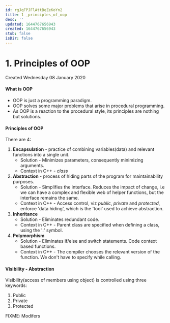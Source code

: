 ```yaml
---
id: rgJqFPJFlAttBeZeKoYn2
title: 1 _principles_of_oop
desc: ''
updated: 1644767656943
created: 1644767656943
stub: false
isDir: false
---
```

# 1. Principles of OOP
Created Wednesday 08 January 2020

#### What is OOP
* OOP is just a programming paradigm.
* OOP solves some major problems that arise in procedural programming.
* As OOP is a reaction to the procedural style, its principles are nothing but solutions.


#### Principles of OOP
There are 4:

1. **Encapsulation** - practice of combining variables(data) and relevant functions into a single unit. 
	* Solution - Minimizes parameters, consequently minimizing arguments.
	* Context in C++ - *class*
2. **Abstraction** - process of hiding parts of the program for maintainability purposes.
	* Solution - Simplifies the interface. Reduces the impact of change, i.e we can have a complex and flexible web of helper functions, but the interface remains the same. 
	* Context in C++ - Access control, viz *public*, *private* and *protected*, enforce 'data hiding', which is the 'tool' used to achieve abstraction.
3. **Inheritance**
	* Solution - Eliminates redundant code.
	* Context in C++ - Parent class are specified when defining a class, using the ':' symbol.
4. **Polymorphism**
	* Solution - Eliminates if/else and switch statements. Code context based functions.
	* Context in C++ - The compiler chooses the relevant version of the function. We don't have to specify while calling.


#### Visibility - Abstraction
Visibility(access of members using object) is controlled using three keywords:

1. Public
2. Private
3. Protected


FIXME: Modifers

